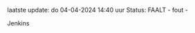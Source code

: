 laatste update: 
do 04-04-2024 14:40   uur 
Status: FAALT - fout - 
<div class="service R">Jenkins</div>